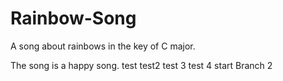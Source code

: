 # Rainbow-Song

A song about rainbows in the key of C major.

The song is a happy song.
test
test2
test 3
test 4
start Branch 2
